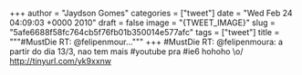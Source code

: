 
+++
author = "Jaydson Gomes"
categories = ["tweet"]
date = "Wed Feb 24 04:09:03 +0000 2010"
draft = false
image = "{TWEET_IMAGE}"
slug = "5afe6688f58fc764cb5f76fb01b350014e577afc"
tags = ["tweet"]
title = """#MustDie RT: @felipenmour..."""
+++
#MustDie RT: @felipenmoura: a partir do dia 13/3, nao tem mais #youtube pra #ie6 hohoho \o/ http://tinyurl.com/yk9xxnw
